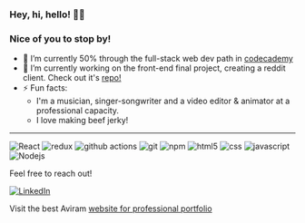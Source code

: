 ### Hey, hi, hello! 🤘😎
### Nice of you to stop by!
- 🌱 I’m currently 50% through the full-stack web dev path in <a href="https://www.codecademy.com/learn/paths/full-stack-engineer-career-path">codecademy</a>
- 🔭 I’m currently working on the front-end final project, creating a reddit client. Check out it's <a href="https://github.com/AviramV/reddit-client">repo!</a>
- ⚡ Fun facts: 
  - I'm a musician, singer-songwriter and a video editor & animator at a professional capacity.
  - I love making beef jerky!
<hr/>
<p>
  <img alt="React" src="https://img.shields.io/badge/-React-45b8d8?style=flat-square&logo=react&logoColor=white" />
  <img alt="redux" src="https://img.shields.io/badge/-Redux-764ABC?style=flat-square&logo=redux&logoColor=white" />
  <img alt="github actions" src="https://img.shields.io/badge/-Github_Actions-2088FF?style=flat-square&logo=github-actions&logoColor=white" />
  <img alt="git" src="https://img.shields.io/badge/-Git-F05032?style=flat-square&logo=git&logoColor=white" />
  <img alt="npm" src="https://img.shields.io/badge/-NPM-CB3837?style=flat-square&logo=npm&logoColor=white" />
  <img alt="html5" src="https://img.shields.io/badge/-HTML5-E34F26?style=flat-square&logo=html5&logoColor=white" />
  <img alt="css" src="https://img.shields.io/badge/-CSS3-E34F26?style=flat-square&logo=css3&logoColor=white" />
  <img alt="javascript" src="https://img.shields.io/badge/-JavaScript-764ABC?style=flat-square&logo=javascript&logoColor=white" />
  <img alt="Nodejs" src="https://img.shields.io/badge/-Nodejs-43853d?style=flat-square&logo=Node.js&logoColor=white" />
</p>

Feel free to reach out!
<p>
<a target="_blank" href="https://www.linkedin.com/in/aviramvered"><img alt="LinkedIn" src="https://img.shields.io/badge/linkedin-%230077B5.svg?&style=for-the-badge&logo=linkedin&logoColor=white" /></a><p/>


Visit the best Aviram [website for professional portfolio](https://www.aviramisthebstihopethisdoesntexist.com)

<!--
**AviramV/AviramV** is a ✨ _special_ ✨ repository because its `README.md` (this file) appears on your GitHub profile.

Here are some ideas to get you started:

- 🔭 I’m currently working on ...
- 🌱 I’m currently learning ...
- 👯 I’m looking to collaborate on ...
- 🤔 I’m looking for help with ...
- 💬 Ask me about ...
- 📫 How to reach me: ...
- 😄 Pronouns: ...
- ⚡ Fun fact: ...
-->
